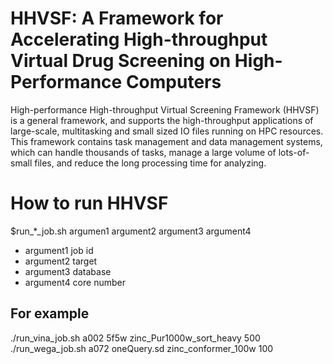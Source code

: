 # HHVSF: A Framework for Accelerating High-throughput Virtual Drug Screening on High-Performance Computers
High-performance High-throughput Virtual Screening Framework (HHVSF) is a general framework, and supports the high-throughput applications of large-scale, multitasking and small sized IO files running on HPC resources. This framework contains task management and data management systems, which can handle thousands of tasks, manage a large volume of lots-of-small files, and reduce the long processing time for analyzing.
# How to run HHVSF
$run_*_job.sh argumen1 argument2 argument3 argument4
+ argument1 job id
+ argument2 target 
+ argument3 database
+ argument4 core number
## For example
./run_vina_job.sh a002 5f5w zinc_Pur1000w_sort_heavy 500
./run_wega_job.sh a072 oneQuery.sd zinc_conformer_100w 100

